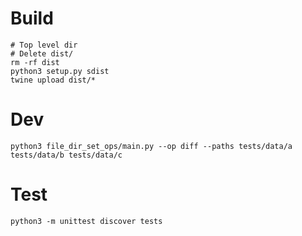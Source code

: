 # Build
```
# Top level dir
# Delete dist/
rm -rf dist
python3 setup.py sdist
twine upload dist/*
```


# Dev
```
python3 file_dir_set_ops/main.py --op diff --paths tests/data/a tests/data/b tests/data/c
```


# Test
```
python3 -m unittest discover tests 
```
